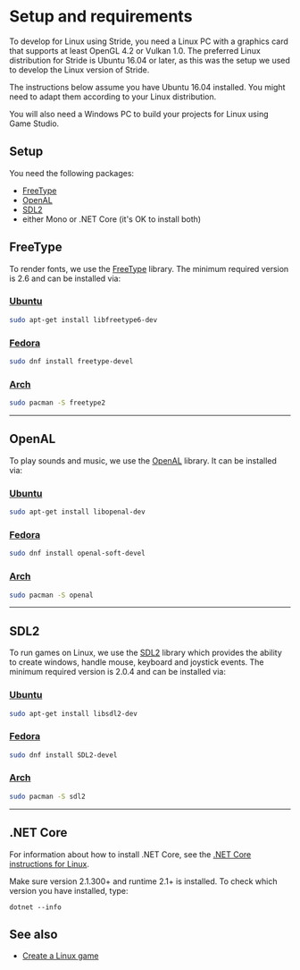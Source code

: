# Setup and requirements

To develop for Linux using Stride, you need a Linux PC with a graphics card that supports at least OpenGL 4.2 or Vulkan 1.0. The preferred Linux distribution for Stride is Ubuntu 16.04 or later, as this was the setup we used to develop the Linux version of Stride.

The instructions below assume you have Ubuntu 16.04 installed. You might need to adapt them according to your Linux distribution.

You will also need a Windows PC to build your projects for Linux using Game Studio.

## Setup

You need the following packages:

* [FreeType](#freetype)
* [OpenAL](#openal)
* [SDL2](#sdl2)
* either Mono or .NET Core (it's OK to install both)

## FreeType

To render fonts, we use the [FreeType](https://www.freetype.org/) library. The minimum required version is 2.6 and can be installed via:

### [Ubuntu](#tab/freetype-ubuntu)

```bash
sudo apt-get install libfreetype6-dev
```

### [Fedora](#tab/freetype-fedora)

```bash
sudo dnf install freetype-devel
```

### [Arch](#tab/freetype-arch)

```bash
sudo pacman -S freetype2
```

---

## OpenAL

To play sounds and music, we use the [OpenAL](https://www.openal.org/) library. It can be installed via:

### [Ubuntu](#tab/openal-ubuntu)

```bash
sudo apt-get install libopenal-dev
```

### [Fedora](#tab/openal-fedora)

```bash
sudo dnf install openal-soft-devel
```

### [Arch](#tab/openal-arch)

```bash
sudo pacman -S openal
```

---

## SDL2

To run games on Linux, we use the [SDL2](https://www.libsdl.org/) library which provides the ability to create windows, handle mouse, keyboard and joystick events. The minimum required version is 2.0.4 and can be installed via:

### [Ubuntu](#tab/sdl2-ubuntu)

```bash
sudo apt-get install libsdl2-dev
```

### [Fedora](#tab/sdl2-fedora)

```bash
sudo dnf install SDL2-devel
```

### [Arch](#tab/sdl2-arch)

```bash
sudo pacman -S sdl2
```

---

## .NET Core

For information about how to install .NET Core, see the [.NET Core instructions for Linux](https://docs.microsoft.com/en-us/dotnet/core/linux-prerequisites).

Make sure version 2.1.300+ and runtime 2.1+ is installed. To check which version you have installed, type:

```
dotnet --info
```

## See also

* [Create a Linux game](create-a-linux-game.md)
